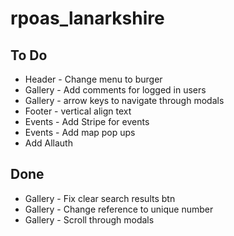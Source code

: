 # rpoas_lanarkshire

## To Do

- Header - Change menu to burger
- Gallery - Add comments for logged in users
- Gallery - arrow keys to navigate through modals
- Footer - vertical align text
- Events - Add Stripe for events
- Events - Add map pop ups
- Add Allauth

## Done

- Gallery - Fix clear search results btn
- Gallery - Change reference to unique number
- Gallery - Scroll through modals
